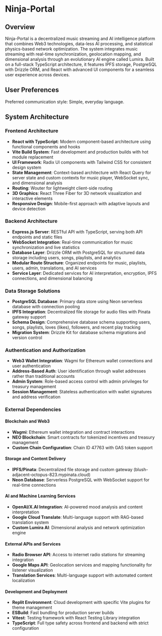 # Ninja-Portal

## Overview

Ninja-Portal is a decentralized music streaming and AI intelligence platform that combines Web3 technologies, data-less AI processing, and statistical physics-based network optimization. The system integrates music streaming with real-time synchronization, geolocation mapping, and dimensional analysis through an evolutionary AI engine called Lumira. Built on a full-stack TypeScript architecture, it features IPFS storage, PostgreSQL with Drizzle ORM, and React with advanced UI components for a seamless user experience across devices.

## User Preferences

Preferred communication style: Simple, everyday language.

## System Architecture

### Frontend Architecture
- **React with TypeScript**: Modern component-based architecture using functional components and hooks
- **Vite Build System**: Fast development and production builds with hot module replacement
- **UI Framework**: Radix UI components with Tailwind CSS for consistent design system
- **State Management**: Context-based architecture with React Query for server state and custom contexts for music player, WebSocket sync, and dimensional analysis
- **Routing**: Wouter for lightweight client-side routing
- **3D Graphics**: React Three Fiber for 3D network visualization and interactive elements
- **Responsive Design**: Mobile-first approach with adaptive layouts and device detection

### Backend Architecture
- **Express.js Server**: RESTful API with TypeScript, serving both API endpoints and static files
- **WebSocket Integration**: Real-time communication for music synchronization and live statistics
- **Database Layer**: Drizzle ORM with PostgreSQL for structured data storage including users, songs, playlists, and analytics
- **Modular Route Structure**: Organized endpoints for music, playlists, users, admin, translations, and AI services
- **Service Layer**: Dedicated services for AI interpretation, encryption, IPFS connections, and dimensional balancing

### Data Storage Solutions
- **PostgreSQL Database**: Primary data store using Neon serverless database with connection pooling
- **IPFS Integration**: Decentralized file storage for audio files with Pinata gateway support
- **Schema Design**: Comprehensive database schema supporting users, songs, playlists, loves (likes), followers, and recent play tracking
- **Migration System**: Drizzle Kit for database schema migrations and version control

### Authentication and Authorization
- **Web3 Wallet Integration**: Wagmi for Ethereum wallet connections and user authentication
- **Address-Based Auth**: User identification through wallet addresses rather than traditional accounts
- **Admin System**: Role-based access control with admin privileges for treasury management
- **Session Management**: Stateless authentication with wallet signatures and address verification

### External Dependencies

#### Blockchain and Web3
- **Wagmi**: Ethereum wallet integration and contract interactions
- **NEO Blockchain**: Smart contracts for tokenized incentives and treasury management
- **Custom Chain Configuration**: Chain ID 47763 with GAS token support

#### Storage and Content Delivery
- **IPFS/Pinata**: Decentralized file storage and custom gateway (blush-adjacent-octopus-823.mypinata.cloud)
- **Neon Database**: Serverless PostgreSQL with WebSocket support for real-time connections

#### AI and Machine Learning Services
- **OpenAI/X.AI Integration**: AI-powered mood analysis and content interpretation
- **Google Cloud Translate**: Multi-language support with RAG-based translation system
- **Custom Lumira AI**: Dimensional analysis and network optimization engine

#### External APIs and Services
- **Radio Browser API**: Access to internet radio stations for streaming integration
- **Google Maps API**: Geolocation services and mapping functionality for listener visualization
- **Translation Services**: Multi-language support with automated content localization

#### Development and Deployment
- **Replit Environment**: Cloud development with specific Vite plugins for theme management
- **ESBuild**: Fast bundling for production server builds
- **Vitest**: Testing framework with React Testing Library integration
- **TypeScript**: Full type safety across frontend and backend with strict configuration